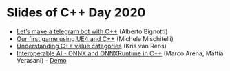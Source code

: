 # Slides of C++ Day 2020

- [Let’s make a telegram bot with C++](https://dev.bigno.it/cpp/tgmAPI-en.pdf) (Alberto Bignotti)
- [Our first game using UE4 and C++](https://github.com/italiancpp/cppday20/blob/main/Our%20first%20game%20using%20UE4%20and%20Cpp%20-%20Michele%20Mischitelli.pdf) (Michele Mischitelli)
- [Understanding C++ value categories](https://krisvanrens.github.io/slides/value-categories-talk-cpp-it/talk.html#/title-slide) (Kris van Rens)
- [Interoperable AI - ONNX and ONNXRuntime in C++](https://github.com/italiancpp/cppday20/blob/main/Interoperable%20AI%20-%20Marco%20Arena%2C%20Mattia%20Verasani.pdf) (Marco Arena, Mattia Verasani) - [Demo](https://github.com/ilpropheta/onnxruntime-demo)
